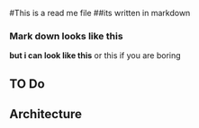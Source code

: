 #This is a read me file 
##its written in markdown 
### Mark down looks like this

**but i can look like this**
or this if you are boring


## TO Do 


## Architecture